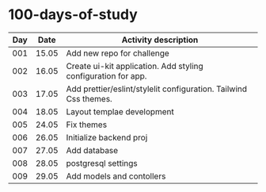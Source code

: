 # 100-days-of-study
| Day          | Date | Activity description |
| ------------- | --- | --- |
| 001  | 15.05 | Add new repo for challenge |
| 002  | 16.05 | Create ui-kit application. Add styling configuration for app. |
| 003  | 17.05 | Add prettier/eslint/stylelit configuration. Tailwind Css themes. |
| 004  | 18.05 | Layout templae development |
| 005  | 24.05 | Fix themes |
| 006  | 26.05 | Initialize backend proj |
| 007  | 27.05 | Add database |
| 008  | 28.05 | postgresql settings |
| 009  | 29.05 | Add models and contollers |

